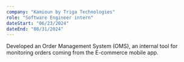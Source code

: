 ```yaml
---
company: "Kamioun by Triga Technologies"
role: "Software Engineer intern"
dateStart: "06/23/2024"
dateEnd: "08/31/2024"
---
```


Developed an Order Management System (OMS), an internal tool for monitoring orders coming from the E-commerce mobile app. <br>
<!-- * Crafted API endpoints for business metrics visualization<br>
* Implemented audit logging feature for tracking users actions in the platform.<br>
* Added support for Milk-Run feature, providing the most opimized route for products deliveries. <br> -->